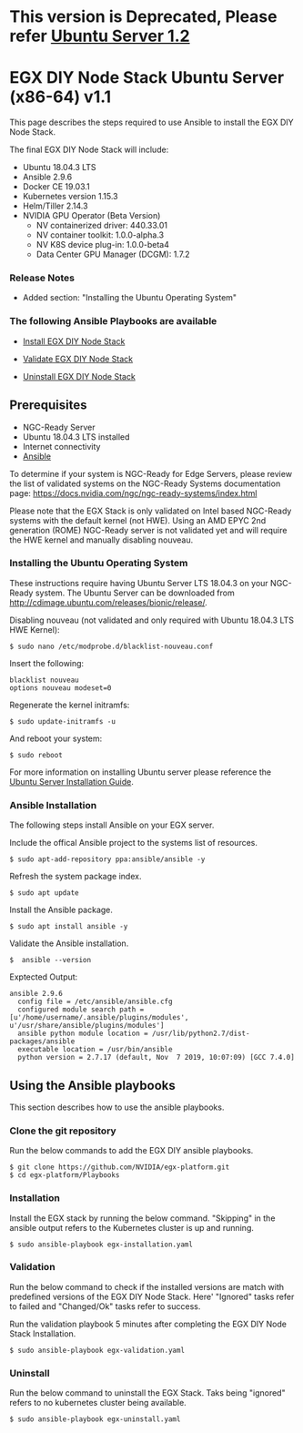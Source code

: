 # This version is Deprecated, Please refer [Ubuntu Server 1.2](https://github.com/NVIDIA/egx-platform/blob/master/playbooks/Ubuntu_Server_v1.2.md)

<h1> EGX DIY Node Stack Ubuntu Server (x86-64) v1.1 </h1>

This page describes the steps required to use Ansible to install the EGX DIY Node Stack.

The final EGX DIY Node Stack will include:

- Ubuntu 18.04.3 LTS
- Ansible 2.9.6
- Docker CE 19.03.1
- Kubernetes version 1.15.3
- Helm/Tiller 2.14.3
- NVIDIA GPU Operator (Beta Version)
  - NV containerized driver: 440.33.01
  - NV container toolkit: 1.0.0-alpha.3
  - NV K8S device plug-in: 1.0.0-beta4
  - Data Center GPU Manager (DCGM): 1.7.2
  
### Release Notes

- Added section: "Installing the Ubuntu Operating System"

### The following Ansible Playbooks are available

- [Install EGX DIY Node Stack](https://github.com/NVIDIA/egx-platform/blob/master/Playbooks/egx-installation.yaml)

- [Validate EGX DIY Node Stack ](https://github.com/NVIDIA/egx-platform/blob/master/Playbooks/egx-validation.yaml)

- [Uninstall EGX DIY Node Stack](https://github.com/NVIDIA/egx-platform/blob/master/Playbooks/egx-uninstall.yaml)

## Prerequisites

- NGC-Ready Server
- Ubuntu 18.04.3 LTS installed
- Internet connectivity
- [Ansible](#Ansible-Installation) 

To determine if your system is NGC-Ready for Edge Servers, please review the list of validated systems on the NGC-Ready Systems documentation page: https://docs.nvidia.com/ngc/ngc-ready-systems/index.html

Please note that the EGX Stack is only validated on Intel based NGC-Ready systems with the default kernel (not HWE). Using an AMD EPYC 2nd generation (ROME) NGC-Ready server is not validated yet and will require the HWE kernel and manually disabling nouveau.

### Installing the Ubuntu Operating System
These instructions require having Ubuntu Server LTS 18.04.3 on your NGC-Ready system. The Ubuntu Server can be downloaded from http://cdimage.ubuntu.com/releases/bionic/release/.

Disabling nouveau (not validated and only required with Ubuntu 18.04.3 LTS HWE Kernel): 

```
$ sudo nano /etc/modprobe.d/blacklist-nouveau.conf
```

Insert the following:

```
blacklist nouveau
options nouveau modeset=0
```

Regenerate the kernel initramfs:

```
$ sudo update-initramfs -u
```

And reboot your system:

```
$ sudo reboot
```

For more information on installing Ubuntu server please reference the [Ubuntu Server Installation Guide](https://ubuntu.com/tutorials/tutorial-install-ubuntu-server#1-overview).
 
### Ansible Installation
The following steps install Ansible on your EGX server.

Include the offical Ansible project to the systems list of resources.

```
$ sudo apt-add-repository ppa:ansible/ansible -y
```

Refresh the system package index.

```
$ sudo apt update
```

Install the Ansible package.

```
$ sudo apt install ansible -y
```

Validate the Ansible installation.

```
$  ansible --version
```

Exptected Output:
```
ansible 2.9.6
  config file = /etc/ansible/ansible.cfg
  configured module search path = [u'/home/username/.ansible/plugins/modules', u'/usr/share/ansible/plugins/modules']
  ansible python module location = /usr/lib/python2.7/dist-packages/ansible
  executable location = /usr/bin/ansible
  python version = 2.7.17 (default, Nov  7 2019, 10:07:09) [GCC 7.4.0]
```

## Using the Ansible playbooks 
This section describes how to use the ansible playbooks.

### Clone the git repository

Run the below commands to add the EGX DIY ansible playbooks.

```
$ git clone https://github.com/NVIDIA/egx-platform.git
$ cd egx-platform/Playbooks
```

### Installation

Install the EGX stack by running the below command. "Skipping" in the ansible output refers to the Kubernetes cluster is up and running.

```
$ sudo ansible-playbook egx-installation.yaml
```

### Validation

Run the below command to check if the installed versions are match with predefined versions of the EGX DIY Node Stack. Here' "Ignored" tasks refer to failed and "Changed/Ok" tasks refer to success.

Run the validation playbook 5 minutes after completing the EGX DIY Node Stack Installation.

```
$ sudo ansible-playbook egx-validation.yaml
```

### Uninstall

Run the below command to uninstall the EGX Stack. Taks being "ignored" refers to no kubernetes cluster being available.

```
$ sudo ansible-playbook egx-uninstall.yaml
```
